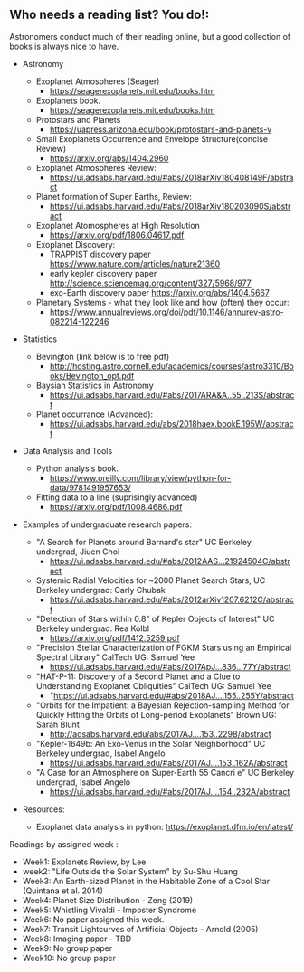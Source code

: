 ## Who needs a reading list? You do!:
Astronomers conduct much of their reading online, but a good collection of books is always nice to have. 

* Astronomy

  * Exoplanet Atmospheres (Seager)		
    * https://seagerexoplanets.mit.edu/books.htm
  * Exoplanets book.
    * https://seagerexoplanets.mit.edu/books.htm
  * Protostars and Planets
    * https://uapress.arizona.edu/book/protostars-and-planets-v
  * Small Exoplanets Occurrence and Envelope Structure(concise Review)
    * https://arxiv.org/abs/1404.2960
  * Exoplanet Atmospheres Review:
    * https://ui.adsabs.harvard.edu/#abs/2018arXiv180408149F/abstract
  * Planet formation of Super Earths, Review:
    * https://ui.adsabs.harvard.edu/#abs/2018arXiv180203090S/abstract
  * Exoplanet Atomospheres at High Resolution
    * https://arxiv.org/pdf/1806.04617.pdf
  * Exoplanet Discovery:
    * TRAPPIST discovery paper https://www.nature.com/articles/nature21360
    * early kepler discovery paper http://science.sciencemag.org/content/327/5968/977
    * exo-Earth discovery paper https://arxiv.org/abs/1404.5667
  * Planetary Systems - what they look like and how (often) they occur:
    * https://www.annualreviews.org/doi/pdf/10.1146/annurev-astro-082214-122246 

* Statistics

  * Bevington (link below is to free pdf)
    * http://hosting.astro.cornell.edu/academics/courses/astro3310/Books/Bevington_opt.pdf
  * Baysian Statistics in Astronomy
    * https://ui.adsabs.harvard.edu/#abs/2017ARA&A..55..213S/abstract
  * Planet occurrance (Advanced):
    * https://ui.adsabs.harvard.edu/abs/2018haex.bookE.195W/abstract


* Data Analysis and Tools

  * Python analysis book.
    * https://www.oreilly.com/library/view/python-for-data/9781491957653/
  * Fitting data to a line (suprisingly advanced)
    * https://arxiv.org/pdf/1008.4686.pdf

* Examples of undergraduate research papers:
  * "A Search for Planets around Barnard's star" UC Berkeley undergrad, Jiuen Choi
    * https://ui.adsabs.harvard.edu/#abs/2012AAS...21924504C/abstract
  * Systemic Radial Velocities for ~2000 Planet Search Stars, UC Berkeley undergrad: Carly Chubak
    * https://ui.adsabs.harvard.edu/#abs/2012arXiv1207.6212C/abstract
  * "Detection of Stars within 0.8" of Kepler Objects of Interest" UC Berkeley undergrad: Rea Kolbl
    * https://arxiv.org/pdf/1412.5259.pdf
  * "Precision Stellar Characterization of FGKM Stars using an Empirical Spectral Library" CalTech UG: Samuel Yee
    * https://ui.adsabs.harvard.edu/#abs/2017ApJ...836...77Y/abstract
  * "HAT-P-11: Discovery of a Second Planet and a Clue to Understanding Exoplanet Obliquities" CalTech UG: Samuel Yee
    * "https://ui.adsabs.harvard.edu/#abs/2018AJ....155..255Y/abstract  
  * "Orbits for the Impatient: a Bayesian Rejection-sampling Method for Quickly Fitting the Orbits of Long-period Exoplanets" Brown UG: Sarah Blunt
    * http://adsabs.harvard.edu/abs/2017AJ....153..229B/abstract
  * "Kepler-1649b: An Exo-Venus in the Solar Neighborhood" UC Berkeley undergrad, Isabel Angelo
    * https://ui.adsabs.harvard.edu/#abs/2017AJ....153..162A/abstract
  * "A Case for an Atmosphere on Super-Earth 55 Cancri e" UC Berkeley undergrad, Isabel Angelo
    * https://ui.adsabs.harvard.edu/#abs/2017AJ....154..232A/abstract
    
    
* Resources:
   * Exoplanet data analysis in python: https://exoplanet.dfm.io/en/latest/
   
Readings by assigned week :
* Week1: Explanets Review, by Lee
* week2: "Life Outside the Solar System" by Su-Shu Huang 
* Week3: An Earth-sized Planet in the Habitable Zone of a Cool Star (Quintana et al. 2014) 
* Week4: Planet Size Distribution - Zeng (2019) 
* Week5: Whistling Vivaldi - Imposter Syndrome
* Week6: No paper assigned this week.
* Week7: Transit Lightcurves of Artificial Objects - Arnold (2005)
* Week8: Imaging paper - TBD   
* Week9:  No group paper
* Week10: No group paper   
